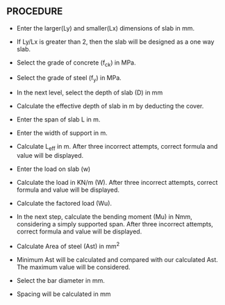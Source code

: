 ## PROCEDURE

- Enter the larger(Ly) and smaller(Lx) dimensions of slab in mm.

- If Ly/Lx is greater than 2, then the slab will be designed as a one way slab.

- Select the grade of concrete (f<sub>ck</sub>) in MPa.

- Select the grade of steel (f<sub>y</sub>) in MPa.

- In the next level, select the depth of slab (D) in mm

- Calculate the effective depth of slab in m by deducting the cover.

- Enter the span of slab L in m.

- Enter the width of support in m.

- Calculate L<sub>eff</sub> in m. After three incorrect attempts, correct formula and value will be displayed.

- Enter the load on slab (w)

- Calculate the load in KN/m (W). After three incorrect attempts, correct formula and value will be displayed.

- Calculate the factored load (Wu).

- In the next step, calculate the bending moment (Mu) in Nmm, considering a simply supported span. After three incorrect attempts, correct formula and value will be displayed.

- Calculate Area of steel (Ast) in mm<sup>2</sup>

- Minimum Ast will be calculated and compared with our calculated Ast. The maximum value will be considered.

- Select the bar diameter in mm.

- Spacing will be calculated in mm
 